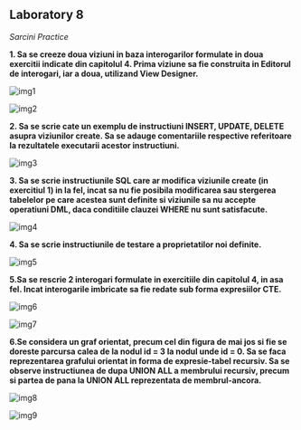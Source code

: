 
## Laboratory 8

*Sarcini Practice*

**1. Sa se creeze doua viziuni in baza interogarilor formulate in doua exercitii indicate din capitolul 4. Prima viziune sa fie construita in Editorul de interogari, iar a doua, utilizand View Designer.**

![img1](https://github.com/nadiusa/Data_Base/blob/master/Lab8/lab8img/lab8ex1aa.PNG)

![img2](https://github.com/nadiusa/Data_Base/blob/master/Lab8/lab8img/lab8ex1.b.PNG)

**2. Sa se scrie cate un exemplu de instructiuni INSERT, UPDATE, DELETE asupra viziunilor create. 
Sa se adauge comentariile respective referitoare la rezultatele executarii acestor instructiuni.**

![img3](https://github.com/nadiusa/Data_Base/blob/master/Lab8/lab8img/lab8ex2.PNG)

**3. Sa se scrie instructiunile SQL care ar modifica viziunile create (in exercitiul 1) in la fel, incat sa nu fie posibila modificarea sau stergerea tabelelor pe care acestea sunt definite si viziunile sa nu accepte operatiuni DML, daca conditiile clauzei WHERE nu sunt satisfacute.**

![img4](https://github.com/nadiusa/Data_Base/blob/master/Lab8/lab8img/lab8ex3.PNG)

**4. Sa se scrie instructiunile de testare a proprietatilor noi definite.**

![img5](https://github.com/nadiusa/Data_Base/blob/master/Lab8/lab8img/lab8ex4.PNG)

**5.Sa se rescrie 2 interogari formulate in exercitiile din capitolul 4, in asa fel. Incat interogarile imbricate sa fie redate sub forma expresiilor CTE.**

![img6](https://github.com/nadiusa/Data_Base/blob/master/Lab8/lab8img/lab8ex5.1.PNG)

![img7](https://github.com/nadiusa/Data_Base/blob/master/Lab8/lab8img/lab8ex5.2.PNG)

**6.Se considera un graf orientat, precum cel din figura de mai jos si fie se doreste parcursa calea de la nodul id = 3 la nodul unde id = 0. Sa se faca reprezentarea grafului orientat in forma de expresie-tabel recursiv. Sa se observe instructiunea de dupa UNION ALL a membrului recursiv, precum si partea de pana la UNION ALL reprezentata de membrul-ancora.**

![img8](https://github.com/nadiusa/Data_Base/blob/master/Lab8/lab8img/lab8ex6.1.PNG)

![img9](https://github.com/nadiusa/Data_Base/blob/master/Lab8/lab8img/lab8ex6.2.PNG)
